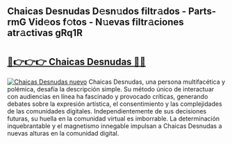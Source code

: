 ## Chaicas Desnudas D𝚎sn𝚞dos filtr𝚊dos - Parts-rmG Vid𝚎os f𝚘tos - N𝚞evas filtr𝚊ciones atr𝚊ctivas gRq1R

# <h2><a href="http://mb8k6e.tromn.icu/?c=Chaicas+Desnudas">🔗👉👉👉 Chaicas Desnudas 🔗🔗</a></h2>

[![Chaicas Desnudas nuevo](https://i.imgur.com/pEAQMta.gif)](http://mb8k6e.tromn.icu/?c=Chaicas+Desnudas)
Chaicas Desnudas, una persona multifacética y polémica, desafía la descripción simple. Su método único de interactuar con audiencias en línea ha fascinado y provocado críticas, generando debates sobre la expresión artística, el consentimiento y las complejidades de las comunidades digitales. Independientemente de sus decisiones futuras, su huella en la comunidad virtual es imborrable. La determinación inquebrantable y el magnetismo innegable impulsan a Chaicas Desnudas a nuevas alturas en la comunidad digital.
